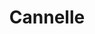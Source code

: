 ---
category: entreprise
title: Cannelle
price: 350
accroche: Redynamisez votre équipe
description: massage assis | 4h00 | 14 pers max
bienfait_1: Relaxe et dynamise
bienfait_2: Libére des endorphines
bienfait_3: Améliore la concentration
popular: false
ctaText: Je contacte MCL
icon: ph:envelope-simple
---